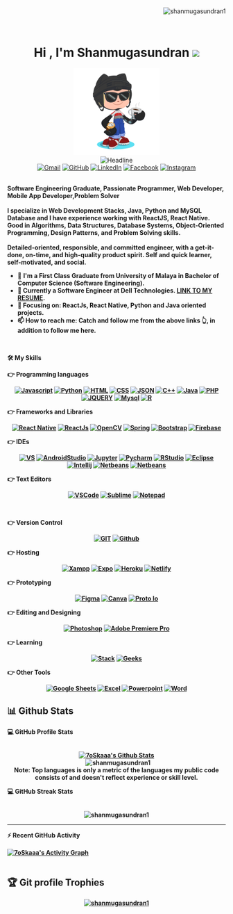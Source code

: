 
<br>

<p align="right"><img src="https://komarev.com/ghpvc/?username=shanmugasundran1&label=Profile%20views&color=0e75b6&style=flat"
    alt="shanmugasundran1" /> 
  </p>
  <br>
  
<h1 align="center">Hi , I'm Shanmugasundran <img src="https://media.giphy.com/media/hvRJCLFzcasrR4ia7z/giphy.gif" width="35"></h1>

<div>
    <div align=center>
        <img src="https://raw.githubusercontent.com/AhmedFathyDev/AhmedFathyDev/main/GitHub.png" alt="GitHub Octocat Drinking a Cup of Coffee" height="200">
    </div>
    <div align=center>
        <img src="https://readme-typing-svg.herokuapp.com?lines=Hi+There%2C+I'm+Shanmugasundran;Software+Engineering+Graduate;Web+Developer;Mobile+App+Developer;Problem+Solver;Passionate+Coder;Learner&center=true&width=500&height=50" alt="Headline" />
    </div>
    <div align=center>
<a href="mailto:shanmugasundran1@gmail.com"><img img src="https://img.shields.io/badge/gmail-%23EA4335.svg?style=flat&logo=gmail&logoColor=white" alt="Gmail"/></a>
<a href="https://github.com/shanmugasundran1"><img src="https://img.shields.io/badge/github-%23181717.svg?style=flat&logo=github&logoColor=white" alt="GitHub"/></a>
<a href="https://www.linkedin.com/in/shanmugasundran-ramachandran-45ab31227/"><img src="https://img.shields.io/badge/linkedin-%230A66C2.svg?style=flat&logo=linkedin&logoColor=white" alt="LinkedIn"/></a>
<a href="https://www.facebook.com/shanmuga.sundran"><img src="https://img.shields.io/badge/facebook-%231877F2.svg?style=flat&logo=facebook&logoColor=white" alt="Facebook"/></a>
<a href="https://www.instagram.com/shanmuga_1/"><img src="https://img.shields.io/badge/instagram-%23E4405F.svg?style=flat&logo=instagram&logoColor=white" alt="Instagram"/></a>
    </div>
    <div align=left>
        <br>
        <p>
            <strong>
                Software Engineering Graduate, Passionate Programmer, Web Developer, Mobile App Developer,Problem Solver<br><br>
                I specialize in Web Development Stacks, Java, Python and MySQL Database and I have experience working with ReactJS, React Native. Good in Algorithms, Data Structures, Database Systems, Object-Oriented Programming, Design Patterns, and Problem Solving skills.<br><br>
                Detailed-oriented, responsible, and committed engineer, with a get-it-done, on-time, and high-quality product spirit. Self and quick learner, self-motivated, and social.
            </strong>
        </p>
        <ul>
            <li>🌱 <b>I'm a First Class Graduate from University of Malaya in Bachelor of Computer Science (Software Engineering).</li>
	    <li>🤔 <b>Currently a Software Engineer at Dell Technologies. <a href="https://drive.google.com/file/d/1M0xglTUVh4lmtNduJw5AG07SrsRG9yPg/view?usp=sharing">LINK TO MY RESUME</a>.</li>
            <li>🎯 <b>Focusing on</b>: ReactJs, React Native, Python and Java oriented projects.</li>
            <li>📫 <b>How to reach me</b>: Catch and follow me from the above links 👆, in addition to follow me here.</li>
        </ul>
    </div>
</div>


<br>


🛠️ My Skills
<br>

👉 Programming languages

<p align="center"> 
<a href=""><img alt="Javascript" src="https://img.shields.io/badge/-JavaScript-05122A?style=flat&logo=javascript"></a>
<a href=""><img alt="Python" src="https://img.shields.io/badge/-Python-05122A?style=flat&logo=python"></a>
<a href=""><img alt="HTML" src="https://img.shields.io/badge/-HTML-05122A?style=flat&logo=HTML5"></a>  
<a href=""><img alt="CSS" src="https://img.shields.io/badge/-CSS-05122A?style=flat&logo=CSS3&logoColor=1572B6"></a>
<a href=""><img alt="JSON" src="https://img.shields.io/badge/-JSON-05122A?style=flat&logo=json&logoColor=white"></a>
<a href=""><img alt="C++" src="https://img.shields.io/badge/-C++-05122A?style=flat&logo=C%2B%2B&logoColor=00599C"></a>
<a href=""><img alt="Java" src="https://img.shields.io/badge/-Java-05122A?style=flat&logo=Java&logoColor=FFA518"></a>
<a href=""><img alt="PHP" src="https://img.shields.io/badge/-PHP-05122A?style=flat&logo=php&logoColor=777BB4"></a>
<a href=""><img alt="JQUERY" src="https://img.shields.io/badge/-JQuery-blue?style=flat&logo=jquery&link=https://github.com/BRdhanani"></a>
<a href=""><img alt="Mysql" src="https://img.shields.io/badge/-MySQL-05122A?style=flat&logo=mysql&logoColor=white"></a>
<a href=""><img alt="R" src="https://img.shields.io/badge/-R-05122A?style=flat&logo=R&logoColor=276DC3"></a>
</p>

👉 Frameworks and Libraries

<p align="center"> 
<a href=""><img alt="React Native" src="https://img.shields.io/badge/-React Native-05122A?style=flat&logo=react"></a>
<a href=""><img alt="ReactJs" src="https://img.shields.io/badge/-React Js-05122A?style=flat&logo=react"></a>
<a href=""><img alt="OpenCV" src="https://img.shields.io/badge/-OpenCV-05122A?style=flat&logo=opencv&logoColor=5C3EE8"></a>
<a href=""><img alt="Spring" src="https://img.shields.io/badge/-Spring Framework-05122A?style=flat&logo=spring&logoColor=green"></a>
<a href=""><img alt="Bootstrap" src="https://img.shields.io/badge/-Bootstrap-05122A?style=flat&logo=bootstrap&logoColor=563D7C"></a>
<a href=""><img alt="Firebase" src="https://img.shields.io/badge/-Firebase-05122A?style=flat&logo=firebase&logoColor=FFCA28"></a>
</p>


👉 IDEs

<p align="center">
<a href=""><img alt="VS" src="https://img.shields.io/badge/-Visual%20Studio%20-05122A?style=flat&logo=visual-studio-code&logoColor=purple"></a>
<a href=""><img alt="AndroidStudio" src="https://img.shields.io/badge/-Android%20Studio-05122A?style=flat&logo=android-studio&logoColor=3DDC84"></a>
<a href=""><img alt="Jupyter" src="https://img.shields.io/badge/-Jupyter%20Notebook-05122A?style=flat&logo=jupyter&logoColor=F37626"></a>
<a href=""><img alt="Pycharm" src="https://img.shields.io/badge/pycharm-143?logo=pycharm&logoColor=black&color=05122A&labelColor=green"></a>
<a href=""><img alt="RStudio" src="https://img.shields.io/badge/-RStudio-05122A?style=flat&logo=rstudio"></a>
<a href=""><img alt="Eclipse" src="https://img.shields.io/badge/-Eclipse-05122A?style=flat&logo=eclipse-ide&logoColor=white"></a>
<a href=""><img alt="Intellij" src="https://img.shields.io/badge/IntelliJ&nbsp;IDEA-000000.svg?logo=intellij-idea&logoColor=white"></a>
<a href=""><img alt="Netbeans" src="https://img.shields.io/badge/NetBeansIDE-05122A.svg?logo=apache-netbeans-ide&logoColor=white"></a>
<a href=""><img alt="Netbeans" src="https://img.shields.io/badge/Adobe%20Dreamweaver-05122A.svg?style=flat&logo=Adobe%20Dreamweaver&logoColor=green"></a>
</p>


👉 Text Editors

<p align="center">
<a href=""><img alt="VSCode" src="https://img.shields.io/badge/-Visual%20Studio%20Code-05122A?style=flat&logo=visual-studio-code&logoColor=007ACC"></a>
<a href=""><img alt="Sublime" src="https://img.shields.io/badge/-Sublime%20Text-05122A?style=flat&logo=sublime-text&logoColor=FF9800"></a>
<a href=""><img alt="Notepad" src="https://img.shields.io/badge/Notepad++-05122A.svg?logo=notepad%2B%2B&logoColor=white"></a>
</p>
<br/>


👉 Version Control
<p align="center">
<a href=""><img alt="GIT" src="https://img.shields.io/badge/-Git-05122A?style=flat&logo=git"></a>
<a href=""><img alt="Github" src="https://img.shields.io/badge/-GitHub-05122A?style=flat&logo=github"></a>
</p>


👉 Hosting
<p align="center">
<a href=""><img alt="Xampp" src="https://img.shields.io/badge/Xampp-F37623?style=flat&logo=xampp&logoColor=white"/></a> 
<a href=""><img alt="Expo" src="https://img.shields.io/badge/expo-1C1E24?style=flat&logo=expo&logoColor=#D04A37"/></a> 
<a href=""><img alt="Heroku" src="https://img.shields.io/badge/Heroku-430098?style=flat&logo=heroku&logoColor=white"></a>
<a href=""><img alt="Netlify" src="https://img.shields.io/badge/Netlify-00C7B7?style=flat&logo=netlify&logoColor=white"></a>
</p>


👉 Prototyping
<p align="center">
<a href=""><img alt="Figma" src="https://img.shields.io/badge/Figma-F24E1E?style=flat&logo=figma&logoColor=white"></a>
<a href=""><img alt="Canva" src="https://img.shields.io/badge/Canva-%2300C4CC.svg?style=flat&logo=Canva&logoColor=white"/></a>
<a href=""><img alt="Proto Io" src="https://img.shields.io/badge/Proto.io-161637?style=flat&logo=proto.io&logoColor=00e5ff"></a>
</p>


👉 Editing and Designing
<p align="center">
<a href=""><img alt="Photoshop" src="https://img.shields.io/badge/-Photoshop-05122A?style=flat&logo=adobe-photoshop"></a>
<a href=""><img alt="Adobe Premiere Pro" src="https://img.shields.io/badge/Adobe Premiere Pro-05122A.svg?style=flat&logo=adobepremierepro&logoColor=purple"/></a>
</p>


👉 Learning
<p align="center">
<a href=""><img alt="Stack" src="https://img.shields.io/badge/-Stack%20Overflow-FE7A16?style=flat&logo=stack-overflow&logoColor=white"></a>
<a href=""><img alt="Geeks" src="https://img.shields.io/badge/geeksforgeeks-%230F9D58.svg?style=flat&logo=geeksforgeeks&logoColor=white"></a>
</p>


👉 Other Tools
<p align="center">
<a href=""><img alt="Google Sheets" src="https://img.shields.io/badge/Google%20Sheets%20-%2334A853.svg?style=flat&logo=google%20sheets&logoColor=white"></a>
<a href=""><img alt="Excel" src="https://img.shields.io/badge/Microsoft_Excel-217346?style=flat&logo=microsoft-excel&logoColor=white"></a>
<a href=""><img alt="Powerpoint" src="https://img.shields.io/badge/Microsoft_PowerPoint-B7472A?style=flat&logo=microsoft-powerpoint&logoColor=white"></a>
<a href=""><img alt="Word" src="https://img.shields.io/badge/Microsoft_Word-2B579A?style=flat&logo=microsoft-word&logoColor=white"></a>
</p>



## 📊 Github Stats

  <summary><b>💻 GitHub Profile Stats</b></summary>
  <br/>
  <p align="center">
    <a href="https://github.com/anuraghazra/github-readme-stats"><img alt="7oSkaaa's Github Stats" src="https://github-readme-stats.vercel.app/api?username=shanmugasundran1&show_icons=true&count_private=true&theme=algolia" height="192px"/></a>
<br/>
  &nbsp;
	  <img src="https://github-readme-stats.vercel.app/api/top-langs?username=shanmugasundran1&langs_count=10&show_icons=true&locale=en&layout=compact&theme=algolia" alt="shanmugasundran1" height="192px"/>
  <br/>
  <b>Note:</b> Top languages is only a metric of the languages my public code consists of and doesn't reflect experience or skill level.
  </p>
  
   <summary><b>💻 GitHub Streak Stats</b></summary>
<br>
<p align="center"><img src="https://github-readme-streak-stats.herokuapp.com/?user=shanmugasundran1&theme=algolia" alt="shanmugasundran1" /></p>


----

  <summary><b>⚡ Recent GitHub Activity</b></summary>
  <br/>
   <a href="https://github.com/shanmugasundran1"><img alt="7oSkaaa's Activity Graph" src="https://activity-graph.herokuapp.com/graph?username=shanmugasundran1&custom_title=shanmugasundran1's%20Contribution%20Graph&theme=react-dark" /></a>
  <br/>

<br/>

## :trophy: Git profile Trophies

<p align="center"> <a href="https://github.com/ryo-ma/github-profile-trophy"><img src="https://github-profile-trophy.vercel.app/?username=shanmugasundran1&layout=compact&theme=algolia" alt="shanmugasundran1" /></a> </p>


<br>


<br>
